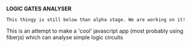 **LOGIC GATES ANALYSER**

`This thingy is still below than alpha stage. We are working on it!`

This is an attempt to make a 'cool' javascript app (most probably using fiberjs) which can analyse simple logic circuits


